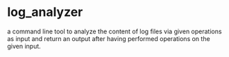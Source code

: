 # log_analyzer
a command line tool to analyze the content of log files via given operations as input and return an output after having performed operations on the given input.
